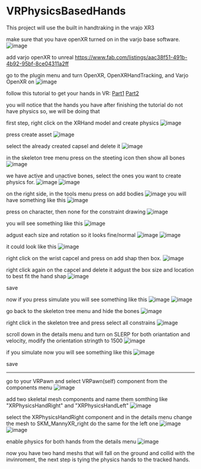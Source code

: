 # VRPhysicsBasedHands

This project will use the built in handtraking in the vrajo XR3

make sure that you have openXR turned on in the varjo base software.
![image](https://github.com/user-attachments/assets/378a791f-cecf-48e0-9d8b-b063beb60109)

add varjo openXR to unreal
https://www.fab.com/listings/aac38f51-491b-4b92-95bf-8ce04311a2ff

go to the plugin menu and turn OpenXR, OpenXRHandTracking, and Varjo OpenXR on
![image](https://github.com/user-attachments/assets/86ecbf8a-395e-4056-81fb-006add27f679)

follow this tutorial to get your hands in VR:
[Part1](https://www.youtube.com/watch?v=TPEA1GJr_kU)
[Part2](https://www.youtube.com/watch?v=xEnuephuNmw)

you will notice that the hands you have after finishing the tutorial do not have physics
so, we will be doing that 

first step, right click on the XRHand model and create physics
![image](https://github.com/user-attachments/assets/f4d04b8b-5781-4a1b-96ed-afdbbe051bbf)

press create asset
![image](https://github.com/user-attachments/assets/47b51305-d1c9-4235-91ed-d2914cd9d223)

select the already created capsel and delete it
![image](https://github.com/user-attachments/assets/1c7fa181-1422-43f1-a527-4a67354da494)

in the skeleton tree menu press on the steeting icon then show all bones
![image](https://github.com/user-attachments/assets/d25aaf7e-e38e-4b95-b8f3-6f8485b49f0a)

we have active and unactive bones, select the ones you want to create physics for.
![image](https://github.com/user-attachments/assets/40fd3ce3-bc1e-465b-92ff-02f200a44802)
![image](https://github.com/user-attachments/assets/00b76ffd-e96f-400f-8df0-d4f51b269ae3)

on the right side, in the tools menu press on add bodies
![image](https://github.com/user-attachments/assets/38ac5b3f-020f-42c3-8514-e1d472eef85e)
you will have something like this
![image](https://github.com/user-attachments/assets/fc1b6869-a425-4bc2-86bd-320e2ef219fd)

press on character, then none for the constraint drawing
![image](https://github.com/user-attachments/assets/a4f2bf79-6770-4846-8e9f-53e8abe9e7e3)

you will see something like this
![image](https://github.com/user-attachments/assets/2fbf976c-9a1d-4549-8054-a79acfda3147)

adgust each size and rotation so it looks fine/normal
![image](https://github.com/user-attachments/assets/8d2b4066-7b5a-4bff-a908-4b3cc8cd9418)
![image](https://github.com/user-attachments/assets/0aa1a915-54cc-471e-b5d5-293bc5fda49f)

it could look like this
![image](https://github.com/user-attachments/assets/cfcc5879-2784-4c18-b705-20f8104dd67b)

right click on the wrist capcel and press on add shap then box.
![image](https://github.com/user-attachments/assets/8aad26fd-7950-4107-823c-5465ca5ae1ef)

right click again on the capcel and delete it
adgust the box size and location to best fit the hand shap
![image](https://github.com/user-attachments/assets/6a337fd7-0a55-4737-8459-9261108bfe88)

save

now if you press simulate you will see something like this
![image](https://github.com/user-attachments/assets/586ab5eb-26a9-47ec-8cfd-dd828d6330d2)
![image](https://github.com/user-attachments/assets/c1157648-7a2d-4be3-be5c-1321bee39245)

go back to the skeleton tree menu and hide the bones
![image](https://github.com/user-attachments/assets/1ab1fb2f-1480-4a57-861f-bae55ed4ba5e)

right click in the skeleton tree and press select all constrains
![image](https://github.com/user-attachments/assets/faae4e9a-2d7a-4888-b124-aef803b7bf9e)

scroll down in the details menu and turn on SLERP for both oriantation and velocity, modify the orientation stringth to 1500
![image](https://github.com/user-attachments/assets/5aed3ae5-e284-493b-9cd8-ca03534065ce)

if you simulate now you will see something like this 
![image](https://github.com/user-attachments/assets/70a5a14d-43c9-4086-9a9f-2ac8cc0cf977)

save

___

go to your VRPawn and select VRPawn(self) component from the components menu
![image](https://github.com/user-attachments/assets/2fe272eb-5c2d-4398-87e5-55d1ac619433)

add two skeletal mesh components and name them somthing like "XRPhysicsHandRight" and "XRPhysicsHandLeft"
![image](https://github.com/user-attachments/assets/39df5d22-e82a-4c11-8f07-6cd4a279758a)

select the XRPhysicsHandRight component and in the details menu change the mesh to SKM_MannyXR_right do the same for the left one
![image](https://github.com/user-attachments/assets/9886225c-59ae-41c7-9c9d-3ca17331345f)
![image](https://github.com/user-attachments/assets/3dd4b7c2-27b8-4e72-ac43-0ebc0a3a643c)

enable physics for both hands from the details menu
![image](https://github.com/user-attachments/assets/956830f9-f97f-4e3c-91a6-17f011562a3e)

now you have two hand meshs that will fall on the ground and collid with the invinroment, the next step is tying the physics hands to the tracked hands.










